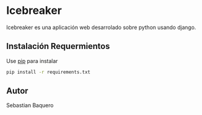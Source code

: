 # Icebreaker

Icebreaker es una aplicación web desarrolado sobre python usando django.

## Instalación Requermientos

Use [pip](https://pip.pypa.io/en/stable/) para instalar

```bash
pip install -r requirements.txt
```

## Autor
Sebastian Baquero 
